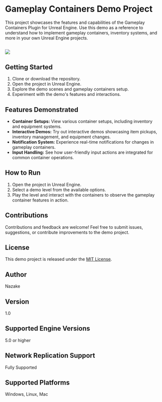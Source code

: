 # Gameplay Containers Demo Project

This project showcases the features and capabilities of the Gameplay Containers Plugin for Unreal Engine. Use this demo as a reference to understand how to implement gameplay containers, inventory systems, and more in your own Unreal Engine projects.

##
![](/Docs/01.gif)

## Getting Started

1. Clone or download the repository.
2. Open the project in Unreal Engine.
3. Explore the demo scenes and gameplay containers setup.
4. Experiment with the demo's features and interactions.

## Features Demonstrated

- **Container Setups:** View various container setups, including inventory and equipment systems.
- **Interactive Demos:** Try out interactive demos showcasing item pickups, inventory management, and equipment changes.
- **Notification System:** Experience real-time notifications for changes in gameplay containers.
- **Input Handling:** See how user-friendly input actions are integrated for common container operations.

## How to Run

1. Open the project in Unreal Engine.
2. Select a demo level from the available options.
3. Play the level and interact with the containers to observe the gameplay container features in action.

## Contributions

Contributions and feedback are welcome! Feel free to submit issues, suggestions, or contribute improvements to the demo project.

## License

This demo project is released under the [MIT License](LICENSE).

## Author

Nazake

## Version

1.0

## Supported Engine Versions

5.0 or higher

## Network Replication Support

Fully Supported

## Supported Platforms

Windows, Linux, Mac
